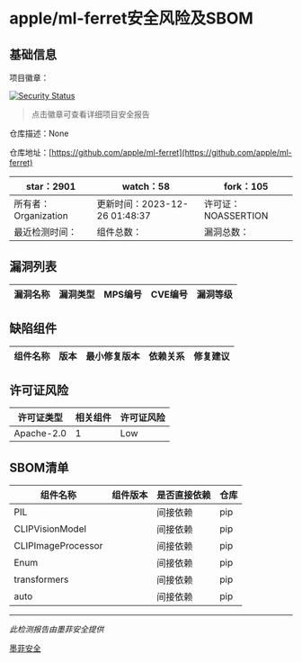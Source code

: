 # apple/ml-ferret安全风险及SBOM

## 基础信息

项目徽章：

[![Security Status](https://www.murphysec.com/platform3/v31/badge/1739372998622380032.svg)](https://www.murphysec.com/console/report/1739357228123226112/1739372998622380032)

> 点击徽章可查看详细项目安全报告

仓库描述：None

仓库地址：[https://github.com/apple/ml-ferret](https://github.com/apple/ml-ferret)

| star：2901 | watch：58 | fork：105 |
| ----------- | -------------- | ------------ |
| 所有者：Organization | 更新时间：2023-12-26 01:48:37 | 许可证：NOASSERTION |
| 最近检测时间： | 组件总数： | 漏洞总数： |




## 漏洞列表

| 漏洞名称 | 漏洞类型 | MPS编号 | CVE编号 | 漏洞等级 |
| ------- | ------ | ------- | ------ | ----- |





## 缺陷组件

| 组件名称 | 版本 | 最小修复版本 | 依赖关系 | 修复建议 |
| -------- | ---- | ------------ | -------- | -------- |





## 许可证风险

| 许可证类型 | 相关组件 | 许可证风险 |
| ---------- | -------- | ---------- |
|Apache-2.0|1|Low|




## SBOM清单

| 组件名称 | 组件版本 | 是否直接依赖 | 仓库 |
| -------- | -------- | ------------ | ---- |
|PIL||间接依赖|pip|
|CLIPVisionModel||间接依赖|pip|
|CLIPImageProcessor||间接依赖|pip|
|Enum||间接依赖|pip|
|transformers||间接依赖|pip|
|auto||间接依赖|pip|


------

*此检测报告由墨菲安全提供*

[墨菲安全](www.murphysec.com)